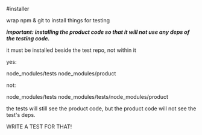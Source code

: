 #installer

wrap npm & git to install things for testing

***important: installing the product code so that it will not use any deps of the testing code.***

it must be installed beside the test repo, not within it

yes:

node_modules/tests
node_modules/product

not:

node_modules/tests
node_modules/tests/node_modules/product

the tests will still see the product code, but the product code will not see the test's deps.

WRITE A TEST FOR THAT!